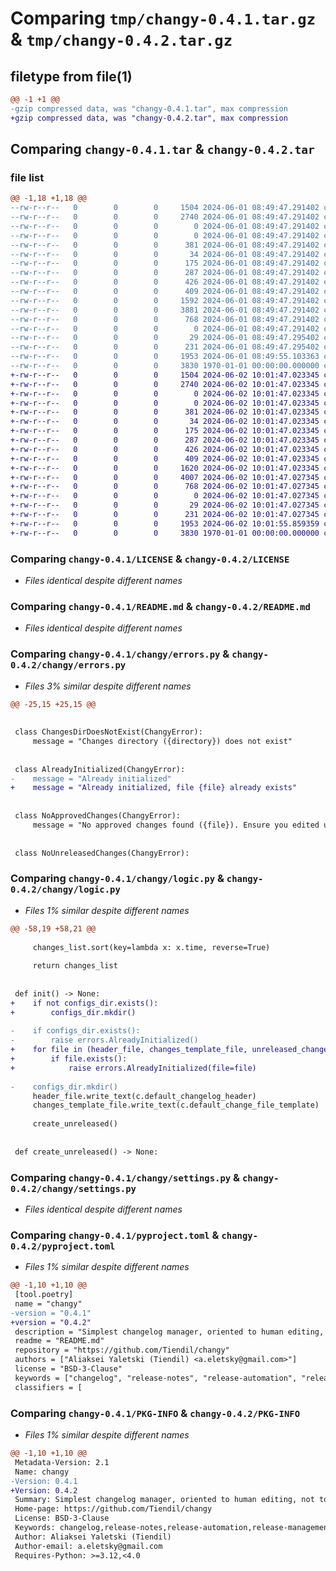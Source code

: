 # Comparing `tmp/changy-0.4.1.tar.gz` & `tmp/changy-0.4.2.tar.gz`

## filetype from file(1)

```diff
@@ -1 +1 @@
-gzip compressed data, was "changy-0.4.1.tar", max compression
+gzip compressed data, was "changy-0.4.2.tar", max compression
```

## Comparing `changy-0.4.1.tar` & `changy-0.4.2.tar`

### file list

```diff
@@ -1,18 +1,18 @@
--rw-r--r--   0        0        0     1504 2024-06-01 08:49:47.291402 changy-0.4.1/LICENSE
--rw-r--r--   0        0        0     2740 2024-06-01 08:49:47.291402 changy-0.4.1/README.md
--rw-r--r--   0        0        0        0 2024-06-01 08:49:47.291402 changy-0.4.1/changy/__init__.py
--rw-r--r--   0        0        0        0 2024-06-01 08:49:47.291402 changy-0.4.1/changy/cli/__init__.py
--rw-r--r--   0        0        0      381 2024-06-01 08:49:47.291402 changy-0.4.1/changy/cli/__main__.py
--rw-r--r--   0        0        0       34 2024-06-01 08:49:47.291402 changy-0.4.1/changy/cli/application.py
--rw-r--r--   0        0        0      175 2024-06-01 08:49:47.291402 changy-0.4.1/changy/cli/changelog.py
--rw-r--r--   0        0        0      287 2024-06-01 08:49:47.291402 changy-0.4.1/changy/cli/unreleased.py
--rw-r--r--   0        0        0      426 2024-06-01 08:49:47.291402 changy-0.4.1/changy/cli/version.py
--rw-r--r--   0        0        0      409 2024-06-01 08:49:47.291402 changy-0.4.1/changy/constants.py
--rw-r--r--   0        0        0     1592 2024-06-01 08:49:47.291402 changy-0.4.1/changy/errors.py
--rw-r--r--   0        0        0     3881 2024-06-01 08:49:47.291402 changy-0.4.1/changy/logic.py
--rw-r--r--   0        0        0      768 2024-06-01 08:49:47.291402 changy-0.4.1/changy/settings.py
--rw-r--r--   0        0        0        0 2024-06-01 08:49:47.291402 changy-0.4.1/changy/tests/__init__.py
--rw-r--r--   0        0        0       29 2024-06-01 08:49:47.295402 changy-0.4.1/changy/tests/test_logic.py
--rw-r--r--   0        0        0      231 2024-06-01 08:49:47.295402 changy-0.4.1/changy/utils.py
--rw-r--r--   0        0        0     1953 2024-06-01 08:49:55.103363 changy-0.4.1/pyproject.toml
--rw-r--r--   0        0        0     3830 1970-01-01 00:00:00.000000 changy-0.4.1/PKG-INFO
+-rw-r--r--   0        0        0     1504 2024-06-02 10:01:47.023345 changy-0.4.2/LICENSE
+-rw-r--r--   0        0        0     2740 2024-06-02 10:01:47.023345 changy-0.4.2/README.md
+-rw-r--r--   0        0        0        0 2024-06-02 10:01:47.023345 changy-0.4.2/changy/__init__.py
+-rw-r--r--   0        0        0        0 2024-06-02 10:01:47.023345 changy-0.4.2/changy/cli/__init__.py
+-rw-r--r--   0        0        0      381 2024-06-02 10:01:47.023345 changy-0.4.2/changy/cli/__main__.py
+-rw-r--r--   0        0        0       34 2024-06-02 10:01:47.023345 changy-0.4.2/changy/cli/application.py
+-rw-r--r--   0        0        0      175 2024-06-02 10:01:47.023345 changy-0.4.2/changy/cli/changelog.py
+-rw-r--r--   0        0        0      287 2024-06-02 10:01:47.023345 changy-0.4.2/changy/cli/unreleased.py
+-rw-r--r--   0        0        0      426 2024-06-02 10:01:47.023345 changy-0.4.2/changy/cli/version.py
+-rw-r--r--   0        0        0      409 2024-06-02 10:01:47.023345 changy-0.4.2/changy/constants.py
+-rw-r--r--   0        0        0     1620 2024-06-02 10:01:47.023345 changy-0.4.2/changy/errors.py
+-rw-r--r--   0        0        0     4007 2024-06-02 10:01:47.027345 changy-0.4.2/changy/logic.py
+-rw-r--r--   0        0        0      768 2024-06-02 10:01:47.027345 changy-0.4.2/changy/settings.py
+-rw-r--r--   0        0        0        0 2024-06-02 10:01:47.027345 changy-0.4.2/changy/tests/__init__.py
+-rw-r--r--   0        0        0       29 2024-06-02 10:01:47.027345 changy-0.4.2/changy/tests/test_logic.py
+-rw-r--r--   0        0        0      231 2024-06-02 10:01:47.027345 changy-0.4.2/changy/utils.py
+-rw-r--r--   0        0        0     1953 2024-06-02 10:01:55.859359 changy-0.4.2/pyproject.toml
+-rw-r--r--   0        0        0     3830 1970-01-01 00:00:00.000000 changy-0.4.2/PKG-INFO
```

### Comparing `changy-0.4.1/LICENSE` & `changy-0.4.2/LICENSE`

 * *Files identical despite different names*

### Comparing `changy-0.4.1/README.md` & `changy-0.4.2/README.md`

 * *Files identical despite different names*

### Comparing `changy-0.4.1/changy/errors.py` & `changy-0.4.2/changy/errors.py`

 * *Files 3% similar despite different names*

```diff
@@ -25,15 +25,15 @@
 
 
 class ChangesDirDoesNotExist(ChangyError):
     message = "Changes directory ({directory}) does not exist"
 
 
 class AlreadyInitialized(ChangyError):
-    message = "Already initialized"
+    message = "Already initialized, file {file} already exists"
 
 
 class NoApprovedChanges(ChangyError):
     message = "No approved changes found ({file}). Ensure you edited unreleased changes file and called `changy unrelease approve`."  # noqa: E501
 
 
 class NoUnreleasedChanges(ChangyError):
```

### Comparing `changy-0.4.1/changy/logic.py` & `changy-0.4.2/changy/logic.py`

 * *Files 1% similar despite different names*

```diff
@@ -58,19 +58,21 @@
 
     changes_list.sort(key=lambda x: x.time, reverse=True)
 
     return changes_list
 
 
 def init() -> None:
+    if not configs_dir.exists():
+        configs_dir.mkdir()
 
-    if configs_dir.exists():
-        raise errors.AlreadyInitialized()
+    for file in (header_file, changes_template_file, unreleased_changes_file):
+        if file.exists():
+            raise errors.AlreadyInitialized(file=file)
 
-    configs_dir.mkdir()
     header_file.write_text(c.default_changelog_header)
     changes_template_file.write_text(c.default_change_file_template)
 
     create_unreleased()
 
 
 def create_unreleased() -> None:
```

### Comparing `changy-0.4.1/changy/settings.py` & `changy-0.4.2/changy/settings.py`

 * *Files identical despite different names*

### Comparing `changy-0.4.1/pyproject.toml` & `changy-0.4.2/pyproject.toml`

 * *Files 1% similar despite different names*

```diff
@@ -1,10 +1,10 @@
 [tool.poetry]
 name = "changy"
-version = "0.4.1"
+version = "0.4.2"
 description = "Simplest changelog manager, oriented to human editing, not to special message formatting in commits and tags.."
 readme = "README.md"
 repository = "https://github.com/Tiendil/changy"
 authors = ["Aliaksei Yaletski (Tiendil) <a.eletsky@gmail.com>"]
 license = "BSD-3-Clause"
 keywords = ["changelog", "release-notes", "release-automation", "release-management", "changelog-generator", "changelog-formatter"]
 classifiers = [
```

### Comparing `changy-0.4.1/PKG-INFO` & `changy-0.4.2/PKG-INFO`

 * *Files 1% similar despite different names*

```diff
@@ -1,10 +1,10 @@
 Metadata-Version: 2.1
 Name: changy
-Version: 0.4.1
+Version: 0.4.2
 Summary: Simplest changelog manager, oriented to human editing, not to special message formatting in commits and tags..
 Home-page: https://github.com/Tiendil/changy
 License: BSD-3-Clause
 Keywords: changelog,release-notes,release-automation,release-management,changelog-generator,changelog-formatter
 Author: Aliaksei Yaletski (Tiendil)
 Author-email: a.eletsky@gmail.com
 Requires-Python: >=3.12,<4.0
```


